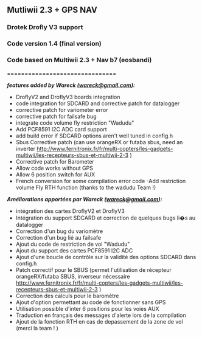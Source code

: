 ## Mutliwii 2.3 + GPS NAV 
### Drotek Drofly V3 support
### Code version 1.4 (final version)
### Code based on Multiwii 2.3 + Nav b7 (eosbandi)
===============================

_**features added by Wareck (wareck@gmail.com):**_

- DroflyV2 and DroflyV3 boards integration
- code integration for SDCARD and corrective patch for datalogger
- corrective patch for variometer error
- corrective patch for failsafe bug
- integrate code volume fly restriction "Wadudu"
- Add PCF8591 I2C ADC card support
- add build error if SDCARD options aren't well tuned in config.h
- Sbus Corrective patch (can use orangeRX or futaba sbus, need an inverter http://www.fernitronix.fr/fr/multi-copters/les-gadgets-multiwii/les-recepteurs-sbus-et-multiwii-2-3 )
- Corrective patch for Barometer
- Allow code works without GPS
- Allow 6 position switch for AUX
- French conversion for some compilation error code
-Add restriction volume Fly RTH function (thanks to the wadudu Team !)

_**Améliorations apportées par Wareck (wareck@gmail.com):**_
- intégration des cartes DroflyV2 et DroflyV3
- Intégration du support SDCARD et correction de quelques bugs li�s au datalogger
- Correction d'un bug du variomètre
- Correction d'un bug lié au failsafe
- Ajout du code de restriction de vol "Wadudu"
- Ajout du support des cartes PCF8591 I2C ADC
- Ajout d'une boucle de contrôle sur la validité des options SDCARD dans config.h
- Patch correctif pour le SBUS (permet l'utilisation de récepteur orangeRX/futaba SBUS, inverseur nécessaire http://www.fernitronix.fr/fr/multi-copters/les-gadgets-multiwii/les-recepteurs-sbus-et-multiwii-2-3 )
- Correction des calculs pour le baromètre
- Ajout d'option permettant au code de fonctionner sans GPS
- Utilisation possible d'inter 6 positions pour les voies AUX
- Traduction en français des messages d'alerte lors de la compilation
- Ajout de la fonction RTH en cas de depassement de la zone de vol (merci la team ! )
